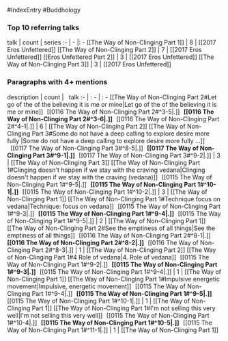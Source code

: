 #IndexEntry #Buddhology

### Top 10 referring talks
talk | count | series
:- | - |: -
[[The Way of Non-Clinging Part 1]] | 8 | [[2017 Eros Unfettered]]
[[The Way of Non-Clinging Part 2]] | 7 | [[2017 Eros Unfettered]]
[[Eros Unfettered Part 2]] | 3 | [[2017 Eros Unfettered]]
[[The Way of Non-Clinging Part 3]] | 3 | [[2017 Eros Unfettered]]

### Paragraphs with 4+ mentions
description | count | &nbsp;&nbsp;talk
:- | : - | : -
[[The Way of Non-Clinging Part 2#Let go of the of the believing it is me or mine\|Let go of the of the believing it is me or mine]] &nbsp;&nbsp;[[0116 The Way of Non-Clinging Part 2#^3-5\|.]] &nbsp; **[[0116 The Way of Non-Clinging Part 2#^3-6\|.]]** &nbsp; [[0116 The Way of Non-Clinging Part 2#^4-1\|.]] | 6 | [[The Way of Non-Clinging Part 2]]
[[The Way of Non-Clinging Part 3#Some do not have a deep calling to explore desire more fully \|Some do not have a deep calling to explore desire more fully ...]] &nbsp;&nbsp;[[0117 The Way of Non-Clinging Part 3#^8-5\|.]] &nbsp; **[[0117 The Way of Non-Clinging Part 3#^9-1\|.]]** &nbsp; [[0117 The Way of Non-Clinging Part 3#^9-2\|.]] | 3 | [[The Way of Non-Clinging Part 3]]
[[The Way of Non-Clinging Part 1#Clinging doesn't happen if we stay with the craving vedana\|Clinging doesn't happen if we stay with the craving (vedana)]] &nbsp;&nbsp;[[0115 The Way of Non-Clinging Part 1#^9-5\|.]] &nbsp; **[[0115 The Way of Non-Clinging Part 1#^10-1\|.]]** &nbsp; [[0115 The Way of Non-Clinging Part 1#^10-2\|.]] | 3 | [[The Way of Non-Clinging Part 1]]
[[The Way of Non-Clinging Part 1#Technique focus on vedana\|Technique: focus on vedana]] &nbsp;&nbsp;[[0115 The Way of Non-Clinging Part 1#^9-3\|.]] &nbsp; **[[0115 The Way of Non-Clinging Part 1#^9-4\|.]]** &nbsp; [[0115 The Way of Non-Clinging Part 1#^9-5\|.]] | 2 | [[The Way of Non-Clinging Part 1]]
[[The Way of Non-Clinging Part 2#See the emptiness of all things\|See the emptiness of all things]] &nbsp;&nbsp;[[0116 The Way of Non-Clinging Part 2#^8-1\|.]] &nbsp; **[[0116 The Way of Non-Clinging Part 2#^8-2\|.]]** &nbsp; [[0116 The Way of Non-Clinging Part 2#^8-3\|.]] | 1 | [[The Way of Non-Clinging Part 2]]
[[The Way of Non-Clinging Part 1#4 Role of vedana\|4. Role of vedana]] &nbsp;&nbsp;[[0115 The Way of Non-Clinging Part 1#^9-2\|.]] &nbsp; **[[0115 The Way of Non-Clinging Part 1#^9-3\|.]]** &nbsp; [[0115 The Way of Non-Clinging Part 1#^9-4\|.]] | 1 | [[The Way of Non-Clinging Part 1]]
[[The Way of Non-Clinging Part 1#Impulsive energetic movement\|Impulsive, energetic movement]] &nbsp;&nbsp;[[0115 The Way of Non-Clinging Part 1#^9-4\|.]] &nbsp; **[[0115 The Way of Non-Clinging Part 1#^9-5\|.]]** &nbsp; [[0115 The Way of Non-Clinging Part 1#^10-1\|.]] | 1 | [[The Way of Non-Clinging Part 1]]
[[The Way of Non-Clinging Part 1#I'm not selling this very well\|I'm not selling this very well]] &nbsp;&nbsp;[[0115 The Way of Non-Clinging Part 1#^10-4\|.]] &nbsp; **[[0115 The Way of Non-Clinging Part 1#^10-5\|.]]** &nbsp; [[0115 The Way of Non-Clinging Part 1#^11-1\|.]] | 1 | [[The Way of Non-Clinging Part 1]]


